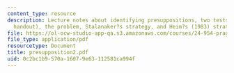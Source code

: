 ```yaml
---
content_type: resource
description: Lecture notes about identifying presuppositions, two tests (from Kai?s
  handout), the problem, Stalanaker?s strategy, and Heim?s (1983) strategy.
file: https://ol-ocw-studio-app-qa.s3.amazonaws.com/courses/24-954-pragmatics-in-linguistic-theory-fall-2006/0c2bc1b9570a16079e63112581ca994f_presupposition2.pdf
file_type: application/pdf
resourcetype: Document
title: presupposition2.pdf
uid: 0c2bc1b9-570a-1607-9e63-112581ca994f
---
```

